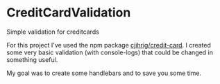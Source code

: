 # CreditCardValidation
Simple validation for creditcards 


For this project I've used the npm package [cjihrig/credit-card].
I created some very basic validation (with console-logs) that could be changed in something useful.

My goal was to create some handlebars and to save you some time. 

[cjihrig/credit-card]: https://github.com/cjihrig/credit-card
